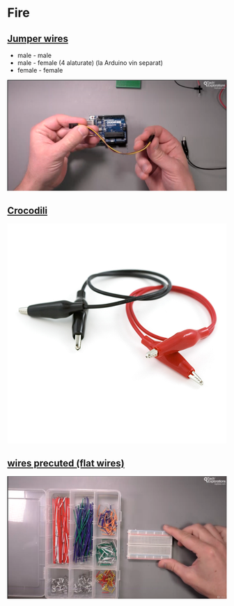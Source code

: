 <h1>Fire</h1>

<h2><u>Jumper wires</u></h2>

- male - male
- male - female (4 alaturate) (la Arduino vin separat)
- female - female

<img src="_img/fire/image.png" alt="jumper wires Arduino" />

<h2><u>Crocodili</u></h2>

<img src="_img/fire/crocodili.jpg" alt="crocodili" />

<h2><u>wires precuted (flat wires)</u></h2>

<img src="_img/fire/flat_wires.png" alt="flat wires" />

